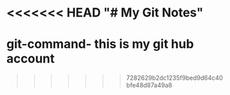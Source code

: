 <<<<<<< HEAD
"# My Git Notes" 
=======
# git-command-  this is my git hub account
>>>>>>> 7282629b2dc1235f9bed9d64c40bfe48d87a49a8
